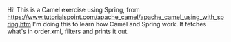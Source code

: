 
Hi!
This is a Camel exercise using Spring, from https://www.tutorialspoint.com/apache_camel/apache_camel_using_with_spring.htm
I'm doing this to learn how Camel and Spring work. It fetches what's in order.xml, filters and prints it out. 
